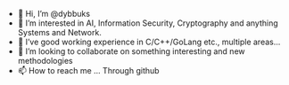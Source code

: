 - 👋 Hi, I’m @dybbuks
- 👀 I’m interested in AI, Information Security, Cryptography and anything Systems and Network.
- 🌱 I’ve good working experience in C/C++/GoLang etc., multiple areas...
- 💞️ I’m looking to collaborate on something interesting and new methodologies
- 📫 How to reach me ... Through github

<!---
dybbuks/dybbuks is a ✨ special ✨ repository because its `README.md` (this file) appears on your GitHub profile.
You can click the Preview link to take a look at your changes.
--->
